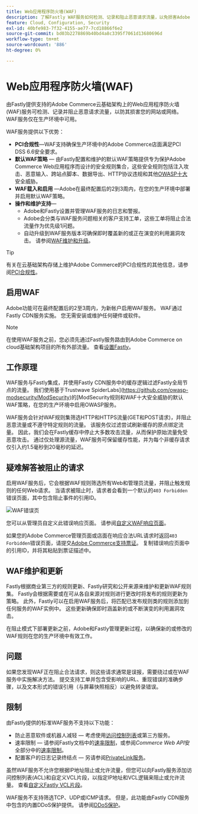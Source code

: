 ```yaml
---
title: Web应用程序防火墙(WAF)
description: 了解Fastly WAF服务如何检测、记录和阻止恶意请求流量，以免损害Adobe Commerce网络或网站。
feature: Cloud, Configuration, Security
exl-id: 40bfe983-7f32-4155-ae77-7cd18866f6e2
source-git-commit: bd03b2278869b40bd4a8c3395f7061d13680696d
workflow-type: tm+mt
source-wordcount: '886'
ht-degree: 0%

---
```


# Web应用程序防火墙(WAF)

由Fastly提供支持的Adobe Commerce云基础架构上的Web应用程序防火墙(WAF)服务可检测、记录并阻止恶意请求流量，以防其损害您的网站或网络。 WAF服务仅在生产环境中可用。

WAF服务提供以下优势：

- **PCI合规性**—WAF支持确保生产环境中的Adobe Commerce店面满足PCI DSS 6.6安全要求。
- **默认WAF策略** — 由Fastly配置和维护的默认WAF策略提供专为保护Adobe Commerce Web应用程序而设计的安全规则集合，这些安全规则包括注入攻击、恶意输入、跨站点脚本、数据导出、HTTP协议违规和其他[OWASP十大](https://owasp.org/www-project-top-ten/)安全威胁。
- **WAF载入和启用** —Adobe在最终配置后的2到3周内，在您的生产环境中部署并启用默认WAF策略。
- **操作和维护支持**—
   - Adobe和Fastly设置并管理WAF服务的日志和警报。
   - Adobe会分类与WAF服务问题相关的客户支持工单，这些工单将阻止合法流量作为优先级1问题。
   - 自动升级到WAF服务版本可确保即时覆盖新的或正在演变的利用漏洞攻击。 请参阅[WAF维护和升级](#waf-maintenance-and-updates)。

>[!TIP]
>
>有关在云基础架构存储上维护Adobe Commerce的PCI合规性的其他信息，请参阅[PCI合规性](https://business.adobe.com/products/magento/pci-compliance.html)。

## 启用WAF

Adobe功能可在最终配置后的2至3周内，为新帐户启用WAF服务。 WAF通过Fastly CDN服务实施。 您无需安装或维护任何硬件或软件。

>[!NOTE]
>
>在使用WAF服务之前，您必须先通过Fastly服务路由到Adobe Commerce on cloud基础架构项目的所有外部流量。 查看[设置Fastly](fastly-configuration.md)。

## 工作原理

WAF服务与Fastly集成，并使用Fastly CDN服务中的缓存逻辑过滤Fastly全局节点的流量。 我们使用基于Trustwave SpiderLabs](https://github.com/owasp-modsecurity/ModSecurity)的[ModSecurity规则和WAF十大安全威胁的默认WAF策略，在您的生产环境中启用OWASP服务。

WAF服务会针对WAF规则集筛选HTTP和HTTPS流量(GET和POST请求)，并阻止恶意流量或不遵守特定规则的流量。 该服务仅过滤尝试刷新缓存的原点绑定流量。 因此，我们会在Fastly缓存中停止大多数攻击流量，从而保护原始流量免受恶意攻击。 通过仅处理源流量，WAF服务可保留缓存性能，并为每个非缓存请求仅引入约1.5毫秒到20毫秒的延迟。

## 疑难解答被阻止的请求

启用WAF服务后，它会根据WAF规则筛选所有Web和管理员流量，并阻止触发规则的任何Web请求。 当请求被阻止时，请求者会看到一个默认的`403 Forbidden`错误页面，其中包含阻止事件的引用ID。

![WAF错误页](../../assets/cdn/fastly-waf-403-error.png)

您可以从管理员自定义此错误响应页面。 请参阅[自定义WAF响应页面](fastly-custom-response.md#customize-the-waf-error-page)。

如果您的Adobe Commerce管理页面或店面在响应合法URL请求时返回`403 Forbidden`错误页面，请提交[Adobe Commerce支持票证](https://experienceleague.adobe.com/docs/commerce-knowledge-base/kb/help-center-guide/magento-help-center-user-guide.html#submit-ticket)。 复制错误响应页面中的引用ID，并将其粘贴到票证描述中。

## WAF维护和更新

Fastly根据商业第三方的规则更新、Fastly研究和公开来源来维护和更新WAF规则集。 Fastly会根据需要或在可从各自来源对规则进行更改时将发布的规则更新为策略。 此外，Fastly可以在启用WAF服务后，将匹配已发布规则类的规则添加到任何服务的WAF实例中。 这些更新确保即时涵盖新的或不断演变的利用漏洞攻击。

在阻止模式下部署更新之前，Adobe和Fastly管理更新过程，以确保新的或修改的WAF规则在您的生产环境中有效工作。

## 问题

如果您发现WAF正在阻止合法请求，则这些请求通常是误报，需要绕过或在WAF服务中实施解决方法。 提交支持工单并包含受影响的URL、重现错误的准确步骤，以及文本形式的错误引用（与屏幕快照相反）以避免转录错误。

## 限制

由Fastly提供的标准WAF服务不支持以下功能：

- 防止恶意软件或机器人减轻 — 考虑使用[访问控制列表](./fastly-vcl-allowlist.md)或第三方服务。
- 速率限制 — 请参阅Fastly文档中的[速率限制](https://github.com/fastly/fastly-magento2/blob/master/Documentation/Guides/RATE-LIMITING.md)，或参阅&#x200B;_Commerce Web API_&#x200B;安全部分中的[速率限制](https://developer.adobe.com/commerce/webapi/get-started/rate-limiting/)。
- 配置客户的日志记录终结点 — 另请参阅[PrivateLink服务](../development/privatelink-service.md)。

虽然WAF服务不允许您根据IP地址阻止或允许流量，但您可以向Fastly服务添加访问控制列表(ACL)和自定义VCL片段，以指定IP地址和VCL逻辑来阻止或允许流量。 查看[自定义Fastly VCL片段](fastly-vcl-custom-snippets.md)。

WAF服务不支持筛选TCP、UDP或ICMP请求。 但是，此功能由Fastly CDN服务中包含的内置DDoS保护提供。 请参阅[DDoS保护](fastly.md#ddos-protection)。
